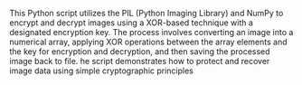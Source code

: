 This Python script utilizes the PIL (Python Imaging Library) and NumPy to encrypt and decrypt images using a XOR-based technique with a designated encryption key. The process involves converting an image into a numerical array, applying XOR operations between the array elements and the key for encryption and decryption, and then saving the processed image back to file. he script demonstrates how to protect and recover image data using simple cryptographic principles
